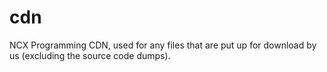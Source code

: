 # cdn
NCX Programming CDN, used for any files that are put up for download by us (excluding the source code dumps).
